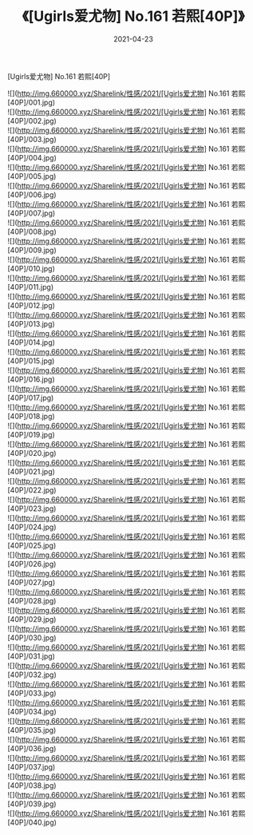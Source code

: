 ﻿---
layout: post
title:  《[Ugirls爱尤物] No.161 若熙[40P]》
date:   2021-04-23
img: http://img.660000.xyz/Sharelink/性感/2021/[Ugirls爱尤物] No.161 若熙[40P]/000.jpg
categories: [美女, 清纯, 唯美]
---

[Ugirls爱尤物] No.161 若熙[40P]

  ![](http://img.660000.xyz/Sharelink/性感/2021/[Ugirls爱尤物] No.161 若熙[40P]/001.jpg) <br> ![](http://img.660000.xyz/Sharelink/性感/2021/[Ugirls爱尤物] No.161 若熙[40P]/002.jpg) <br> ![](http://img.660000.xyz/Sharelink/性感/2021/[Ugirls爱尤物] No.161 若熙[40P]/003.jpg) <br> ![](http://img.660000.xyz/Sharelink/性感/2021/[Ugirls爱尤物] No.161 若熙[40P]/004.jpg) <br> ![](http://img.660000.xyz/Sharelink/性感/2021/[Ugirls爱尤物] No.161 若熙[40P]/005.jpg) <br> ![](http://img.660000.xyz/Sharelink/性感/2021/[Ugirls爱尤物] No.161 若熙[40P]/006.jpg) <br> ![](http://img.660000.xyz/Sharelink/性感/2021/[Ugirls爱尤物] No.161 若熙[40P]/007.jpg) <br> ![](http://img.660000.xyz/Sharelink/性感/2021/[Ugirls爱尤物] No.161 若熙[40P]/008.jpg) <br> ![](http://img.660000.xyz/Sharelink/性感/2021/[Ugirls爱尤物] No.161 若熙[40P]/009.jpg) <br> ![](http://img.660000.xyz/Sharelink/性感/2021/[Ugirls爱尤物] No.161 若熙[40P]/010.jpg) <br> ![](http://img.660000.xyz/Sharelink/性感/2021/[Ugirls爱尤物] No.161 若熙[40P]/011.jpg) <br> ![](http://img.660000.xyz/Sharelink/性感/2021/[Ugirls爱尤物] No.161 若熙[40P]/012.jpg) <br> ![](http://img.660000.xyz/Sharelink/性感/2021/[Ugirls爱尤物] No.161 若熙[40P]/013.jpg) <br> ![](http://img.660000.xyz/Sharelink/性感/2021/[Ugirls爱尤物] No.161 若熙[40P]/014.jpg) <br> ![](http://img.660000.xyz/Sharelink/性感/2021/[Ugirls爱尤物] No.161 若熙[40P]/015.jpg) <br> ![](http://img.660000.xyz/Sharelink/性感/2021/[Ugirls爱尤物] No.161 若熙[40P]/016.jpg) <br> ![](http://img.660000.xyz/Sharelink/性感/2021/[Ugirls爱尤物] No.161 若熙[40P]/017.jpg) <br> ![](http://img.660000.xyz/Sharelink/性感/2021/[Ugirls爱尤物] No.161 若熙[40P]/018.jpg) <br> ![](http://img.660000.xyz/Sharelink/性感/2021/[Ugirls爱尤物] No.161 若熙[40P]/019.jpg) <br> ![](http://img.660000.xyz/Sharelink/性感/2021/[Ugirls爱尤物] No.161 若熙[40P]/020.jpg) <br> ![](http://img.660000.xyz/Sharelink/性感/2021/[Ugirls爱尤物] No.161 若熙[40P]/021.jpg) <br> ![](http://img.660000.xyz/Sharelink/性感/2021/[Ugirls爱尤物] No.161 若熙[40P]/022.jpg) <br> ![](http://img.660000.xyz/Sharelink/性感/2021/[Ugirls爱尤物] No.161 若熙[40P]/023.jpg) <br> ![](http://img.660000.xyz/Sharelink/性感/2021/[Ugirls爱尤物] No.161 若熙[40P]/024.jpg) <br> ![](http://img.660000.xyz/Sharelink/性感/2021/[Ugirls爱尤物] No.161 若熙[40P]/025.jpg) <br> ![](http://img.660000.xyz/Sharelink/性感/2021/[Ugirls爱尤物] No.161 若熙[40P]/026.jpg) <br> ![](http://img.660000.xyz/Sharelink/性感/2021/[Ugirls爱尤物] No.161 若熙[40P]/027.jpg) <br> ![](http://img.660000.xyz/Sharelink/性感/2021/[Ugirls爱尤物] No.161 若熙[40P]/028.jpg) <br> ![](http://img.660000.xyz/Sharelink/性感/2021/[Ugirls爱尤物] No.161 若熙[40P]/029.jpg) <br> ![](http://img.660000.xyz/Sharelink/性感/2021/[Ugirls爱尤物] No.161 若熙[40P]/030.jpg) <br> ![](http://img.660000.xyz/Sharelink/性感/2021/[Ugirls爱尤物] No.161 若熙[40P]/031.jpg) <br> ![](http://img.660000.xyz/Sharelink/性感/2021/[Ugirls爱尤物] No.161 若熙[40P]/032.jpg) <br> ![](http://img.660000.xyz/Sharelink/性感/2021/[Ugirls爱尤物] No.161 若熙[40P]/033.jpg) <br> ![](http://img.660000.xyz/Sharelink/性感/2021/[Ugirls爱尤物] No.161 若熙[40P]/034.jpg) <br> ![](http://img.660000.xyz/Sharelink/性感/2021/[Ugirls爱尤物] No.161 若熙[40P]/035.jpg) <br> ![](http://img.660000.xyz/Sharelink/性感/2021/[Ugirls爱尤物] No.161 若熙[40P]/036.jpg) <br> ![](http://img.660000.xyz/Sharelink/性感/2021/[Ugirls爱尤物] No.161 若熙[40P]/037.jpg) <br> ![](http://img.660000.xyz/Sharelink/性感/2021/[Ugirls爱尤物] No.161 若熙[40P]/038.jpg) <br> ![](http://img.660000.xyz/Sharelink/性感/2021/[Ugirls爱尤物] No.161 若熙[40P]/039.jpg) <br> ![](http://img.660000.xyz/Sharelink/性感/2021/[Ugirls爱尤物] No.161 若熙[40P]/040.jpg) <br>